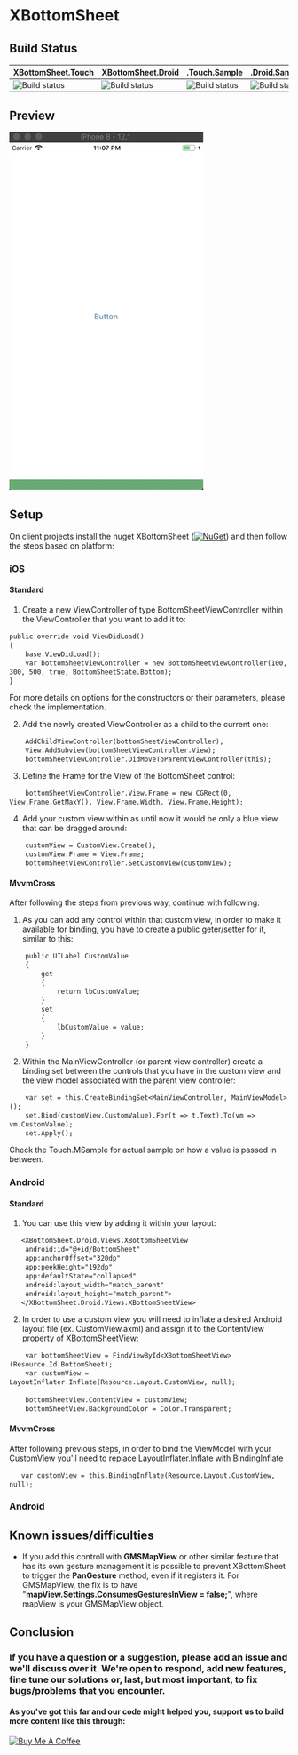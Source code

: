 # XBottomSheet

## Build Status

| XBottomSheet.Touch  | XBottomSheet.Droid | .Touch.Sample  | .Droid.Sample |
| ------------- | ------------- | ------------- | ------------- |
|![Build status](https://build.appcenter.ms/v0.1/apps/2a487f1b-e2e0-470a-8613-691b971bf67e/branches/master/badge)|![Build status](https://build.appcenter.ms/v0.1/apps/7776b9f9-6d94-46ee-a52b-308a95474f4f/branches/master/badge)|![Build status](https://build.appcenter.ms/v0.1/apps/66402bbe-a256-4709-91e3-6a4edeedaa69/branches/master/badge)|![Build status](https://build.appcenter.ms/v0.1/apps/a0eaabee-958e-4df9-ad0a-df6810756f96/branches/master/badge)|

## Preview

![](demo_xbottomsheet_ios.gif)

## Setup 

On client projects install the nuget XBottomSheet ([![NuGet](https://img.shields.io/nuget/v/XBottomSheet.svg?label=NuGet)](https://www.nuget.org/packages/XBottomSheet/)) and then follow the steps based on platform:

### iOS

#### Standard

1. Create a new ViewController of type BottomSheetViewController within the ViewController that you want to add it to:

```
public override void ViewDidLoad()
{
    base.ViewDidLoad();
    var bottomSheetViewController = new BottomSheetViewController(100, 300, 500, true, BottomSheetState.Bottom);
}
```
For more details on options for the constructors or their parameters, please check the implementation.

2. Add the newly created ViewController as a child to the current one:

```
    AddChildViewController(bottomSheetViewController);
    View.AddSubview(bottomSheetViewController.View);
    bottomSheetViewController.DidMoveToParentViewController(this);
```

3. Define the Frame for the View of the BottomSheet control: 

```
    bottomSheetViewController.View.Frame = new CGRect(0, View.Frame.GetMaxY(), View.Frame.Width, View.Frame.Height);
```

4. Add your custom view within as until now it would be only a blue view that can be dragged around:

```
    customView = CustomView.Create();
    customView.Frame = View.Frame;
    bottomSheetViewController.SetCustomView(customView);
```

#### MvvmCross

After following the steps from previous way, continue with following:

1. As you can add any control within that custom view, in order to make it available for binding, you have to create a public geter/setter for it, similar to this:

```
    public UILabel CustomValue
    {
        get
        {
            return lbCustomValue;
        }
        set
        {
            lbCustomValue = value;
        }
    }
```
2. Within the MainViewController (or parent view controller) create a binding set between the controls that you have in the custom view and the view model associated with the parent view controller:

```
    var set = this.CreateBindingSet<MainViewController, MainViewModel>();
    set.Bind(customView.CustomValue).For(t => t.Text).To(vm => vm.CustomValue);
    set.Apply();
```

Check the Touch.MSample for actual sample on how a value is passed in between.

### Android

#### Standard
1. You can use this view by adding it within your layout:

```
   <XBottomSheet.Droid.Views.XBottomSheetView
	android:id="@+id/BottomSheet"
	app:anchorOffset="320dp"
	app:peekHeight="192dp"
	app:defaultState="collapsed"
	android:layout_width="match_parent"
	android:layout_height="match_parent">
   </XBottomSheet.Droid.Views.XBottomSheetView>
```
2. In order to use a custom view you will need to inflate a desired Android layout file (ex. CustomView.axml) and assign it to the ContentView property of XBottomSheetView:

```
    var bottomSheetView = FindViewById<XBottomSheetView>(Resource.Id.BottomSheet);
    var customView = LayoutInflater.Inflate(Resource.Layout.CustomView, null);
    
    bottomSheetView.ContentView = customView;
    bottomSheetView.BackgroundColor = Color.Transparent;
```

#### MvvmCross

After following previous steps, in order to bind the ViewModel with your CustomView you'll need to replace LayoutInflater.Inflate with BindingInflate

```
   var customView = this.BindingInflate(Resource.Layout.CustomView, null);
```

### Android

## Known issues/difficulties

- If you add this controll with **GMSMapView** or other similar feature that has its own gesture management it is possible to prevent XBottomSheet to trigger the **PanGesture** method, even if it registers it. For GMSMapView, the fix is to have "**mapView.Settings.ConsumesGesturesInView = false;**", where mapView is your GMSMapView object.

## Conclusion

### If you have a question or a suggestion, please add an issue and we'll discuss over it. We're open to respond, add new features, fine tune our solutions or, last, but most important, to fix bugs/problems that you encounter. 
#### As you've got this far and our code might helped you, support us to build more content like this through: 
<a href="https://www.buymeacoffee.com/grendio" target="_blank"><img src="https://www.buymeacoffee.com/assets/img/custom_images/orange_img.png" alt="Buy Me A Coffee" style="height: auto !important;width: auto !important;" ></a>
